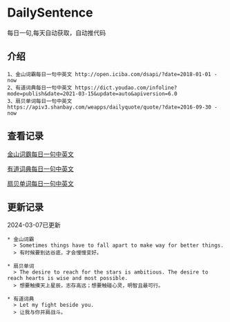 # DailySentence

每日一句,每天自动获取，自动推代码

## 介绍

```
1、金山词霸每日一句中英文 http://open.iciba.com/dsapi/?date=2018-01-01 - now
2、有道词典每日一句中英文 https://dict.youdao.com/infoline?mode=publish&date=2021-03-15&update=auto&apiversion=6.0
3、扇贝单词每日一句中英文 https://apiv3.shanbay.com/weapps/dailyquote/quote/?date=2016-09-30 - now
```

## 查看记录

[金山词霸每日一句中英文](./data/iciba/)

[有道词典每日一句中英文](./data/youdao/)

[扇贝单词每日一句中英文](./data/shanbay/)

## 更新记录
2024-03-07已更新 
```
* 金山词霸
  > Sometimes things have to fall apart to make way for better things.
  > 有时候要到达谷底，才会慢慢变好。

* 扇贝单词
  > The desire to reach for the stars is ambitious. The desire to reach hearts is wise and most possible.
  > 想要触摸天上星辰，志存高远；想要触碰心灵，明智且最可行。

* 有道词典
  > Let my fight beside you.
  > 让我与你并肩战斗。

```
